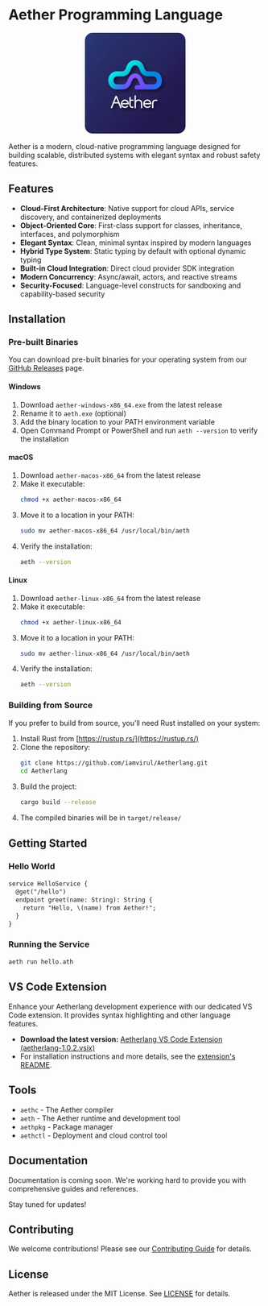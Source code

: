 # Aether Programming Language

<div align="center">
  <img src="./aether-logo.png" alt="Aetherlang Logo" width="200" style="border-radius:15px;">
</div>

Aether is a modern, cloud-native programming language designed for building scalable, distributed systems with elegant syntax and robust safety features.

## Features

- **Cloud-First Architecture**: Native support for cloud APIs, service discovery, and containerized deployments
- **Object-Oriented Core**: First-class support for classes, inheritance, interfaces, and polymorphism
- **Elegant Syntax**: Clean, minimal syntax inspired by modern languages
- **Hybrid Type System**: Static typing by default with optional dynamic typing
- **Built-in Cloud Integration**: Direct cloud provider SDK integration
- **Modern Concurrency**: Async/await, actors, and reactive streams
- **Security-Focused**: Language-level constructs for sandboxing and capability-based security

## Installation

### Pre-built Binaries

You can download pre-built binaries for your operating system from our [GitHub Releases](https://github.com/iamvirul/Aetherlang/releases) page.

#### Windows
1. Download `aether-windows-x86_64.exe` from the latest release
2. Rename it to `aeth.exe` (optional)
3. Add the binary location to your PATH environment variable
4. Open Command Prompt or PowerShell and run `aeth --version` to verify the installation

#### macOS
1. Download `aether-macos-x86_64` from the latest release
2. Make it executable:
   ```bash
   chmod +x aether-macos-x86_64
   ```
3. Move it to a location in your PATH:
   ```bash
   sudo mv aether-macos-x86_64 /usr/local/bin/aeth
   ```
4. Verify the installation:
   ```bash
   aeth --version
   ```

#### Linux
1. Download `aether-linux-x86_64` from the latest release
2. Make it executable:
   ```bash
   chmod +x aether-linux-x86_64
   ```
3. Move it to a location in your PATH:
   ```bash
   sudo mv aether-linux-x86_64 /usr/local/bin/aeth
   ```
4. Verify the installation:
   ```bash
   aeth --version
   ```

### Building from Source

If you prefer to build from source, you'll need Rust installed on your system:

1. Install Rust from [https://rustup.rs/](https://rustup.rs/)
2. Clone the repository:
   ```bash
   git clone https://github.com/iamvirul/Aetherlang.git
   cd Aetherlang
   ```
3. Build the project:
   ```bash
   cargo build --release
   ```
4. The compiled binaries will be in `target/release/`

## Getting Started

### Hello World

```aether
service HelloService {
  @get("/hello")
  endpoint greet(name: String): String {
    return "Hello, \(name) from Aether!";
  }
}
```

### Running the Service

```bash
aeth run hello.ath
```

## VS Code Extension

Enhance your Aetherlang development experience with our dedicated VS Code extension. It provides syntax highlighting and other language features.

- **Download the latest version:** [Aetherlang VS Code Extension (aetherlang-1.0.2.vsix)](./aetherlang-vscode-extension/aetherlang-1.0.2.vsix)
- For installation instructions and more details, see the [extension's README](./aetherlang-vscode-extension/README.md).

## Tools

- `aethc` - The Aether compiler
- `aeth` - The Aether runtime and development tool
- `aethpkg` - Package manager
- `aethctl` - Deployment and cloud control tool

## Documentation

Documentation is coming soon.
We're working hard to provide you with comprehensive guides and references.

Stay tuned for updates!

## Contributing

We welcome contributions! Please see our [Contributing Guide](CONTRIBUTING.md) for details.

## License

Aether is released under the MIT License. See [LICENSE](LICENSE) for details. 